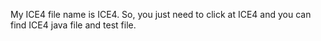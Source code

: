 My ICE4 file name is ICE4.
So, you just need to click at ICE4 and you can find ICE4 java file and test file.
